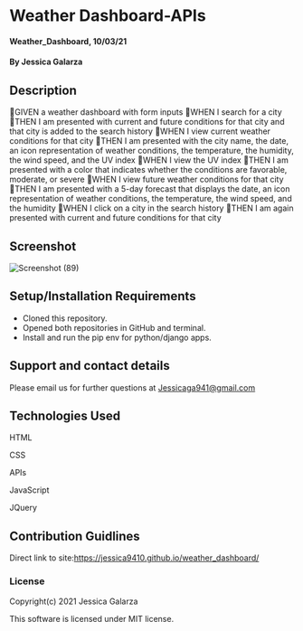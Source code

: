 
# Weather Dashboard-APIs

#### Weather_Dashboard, 10/03/21

#### By Jessica Galarza

## Description
🔆GIVEN a weather dashboard with form inputs
🔆WHEN I search for a city
🔆THEN I am presented with current and future conditions for that city and that city is added to the search history
🔆WHEN I view current weather conditions for that city
🔆THEN I am presented with the city name, the date, an icon representation of weather conditions, the temperature, the humidity, the wind speed, and the UV index
🔆WHEN I view the UV index
🔆THEN I am presented with a color that indicates whether the conditions are favorable, moderate, or severe
🔆WHEN I view future weather conditions for that city
🔆THEN I am presented with a 5-day forecast that displays the date, an icon representation of weather conditions, the temperature, the wind speed, and the humidity
🔆WHEN I click on a city in the search history
🔆THEN I am again presented with current and future conditions for that city
## Screenshot
![Screenshot (89)](https://user-images.githubusercontent.com/87554644/135787526-0a2723b0-a56f-44e6-8694-8300ee312e8e.png)
 


## Setup/Installation Requirements

* Cloned this repository.
* Opened both repositories in GitHub and terminal.
* Install and run the pip env for python/django apps. 

## Support and contact details

Please email us for further questions at Jessicaga941@gmail.com

## Technologies Used

HTML

CSS

APIs

JavaScript

JQuery 

## Contribution Guidlines 

Direct link to site:https://jessica9410.github.io/weather_dashboard/


### License

Copyright(c) 2021 Jessica Galarza

This software is licensed under MIT license.